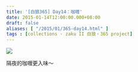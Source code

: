 ```yaml
---
title: '[白狼365] Day14：咖喱'
date: 2015-01-14T12:00:00.000+08:00
draft: false
aliases: [ "/2015/01/365-day14.html" ]
tags : [collections - zaku II 白狼・365 project]
---
```


[![](https://farm8.staticflickr.com/7479/15495357144_b038e8490a_z.jpg)](https://farm8.staticflickr.com/7479/15495357144_b038e8490a_z.jpg)

隔夜的咖喱更入味～